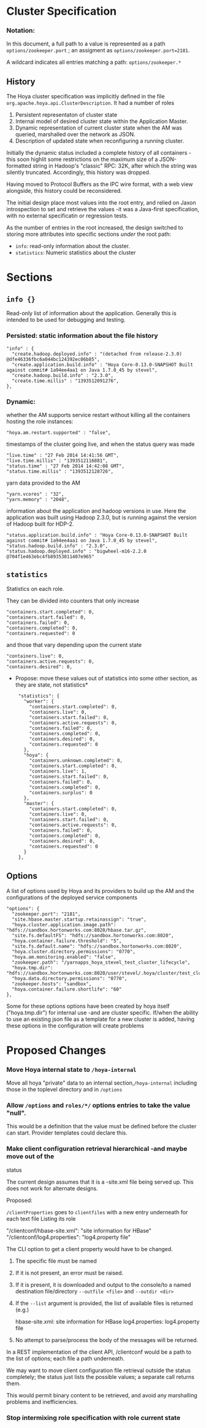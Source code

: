 <!---
  Licensed under the Apache License, Version 2.0 (the "License");
  you may not use this file except in compliance with the License.
  You may obtain a copy of the License at
  
   http://www.apache.org/licenses/LICENSE-2.0
  
  Unless required by applicable law or agreed to in writing, software
  distributed under the License is distributed on an "AS IS" BASIS,
  WITHOUT WARRANTIES OR CONDITIONS OF ANY KIND, either express or implied.
  See the License for the specific language governing permissions and
  limitations under the License. See accompanying LICENSE file.
-->
  
# Cluster Specification

### Notation: 

In this document, a full path to a value is represented as a path 
`options/zookeeper.port`  ; an assigment as  `options/zookeeper.port=2181`.

A wildcard indicates all entries matching a path: `options/zookeeper.*`


## History

The Hoya cluster specification was implicitly defined in the file
`org.apache.hoya.api.ClusterDescription`. It had a number of roles

1. Persistent representaton of cluster state
1. Internal model of desired cluster state within the Application Master.
1. Dynamic representation of current cluster state when the AM
was queried, marshalled over the network as JSON.
1. Description of updated state when reconfiguring a running cluster.

Initially the dynamic status included a complete history of all containers
-this soon highlit some restrictions on the maximum size of a JSON-formatted
string in Hadoop's "classic" RPC: 32K, after which the string was silently
truncated. Accordingly, this history was dropped.

Having moved to Protocol Buffers as the IPC wire format, with a web view
alongside, this history could be reconsidered.

The initial design place most values into the root entry, and relied
on Jaxon introspection to set and retrieve the values -it was a
Java-first specification, with no external specificatin or regression tests.

As the number of entries in the root increased, the design switched to storing
more attributes into specific sections *under* the root path:

* `info`: read-only information about the cluster.
* `statistics`: Numeric statistics about the cluster

# Sections

## `info {}`

Read-only list of information about the application. Generally this is
intended to be used for debugging and testing.

### Persisted: static information about the file history
 
    "info" : {
      "create.hadoop.deployed.info" : "(detached from release-2.3.0) @dfe46336fbc6a044bc124392ec06b85",
      "create.application.build.info" : "Hoya Core-0.13.0-SNAPSHOT Built against commit# 1a94ee4aa1 on Java 1.7.0_45 by stevel",
      "create.hadoop.build.info" : "2.3.0",
      "create.time.millis" : "1393512091276",
    },
 
 
### Dynamic: 
 
 
 whether the AM supports service restart without killing all the containers hosting
 the role instances:
 
    "hoya.am.restart.supported" : "false",
    
    
 timestamps of the cluster going live, and when the status query was made
    
    
    "live.time" : "27 Feb 2014 14:41:56 GMT",
    "live.time.millis" : "1393512116881",
    "status.time" : "27 Feb 2014 14:42:08 GMT",
    "status.time.millis" : "1393512128726",
    
  yarn data provided to the AM
    
    "yarn.vcores" : "32",
    "yarn.memory" : "2048",
  
  information about the application and hadoop versions in use. Here
  the application was built using Hadoop 2.3.0, but is running against the version
  of Hadoop built for HDP-2.
  
    "status.application.build.info" : "Hoya Core-0.13.0-SNAPSHOT Built against commit# 1a94ee4aa1 on Java 1.7.0_45 by stevel",
    "status.hadoop.build.info" : "2.3.0",
    "status.hadoop.deployed.info" : "bigwheel-m16-2.2.0 @704f1e463ebc4fb89353011407e965"
 
 ## `statistics`
 
 Statistics on each role. 
 
 They can be divided into counters that only increase

    "containers.start.completed": 0,
    "containers.start.failed": 0,
    "containers.failed": 0,
    "containers.completed": 0,
    "containers.requested": 0

and those that vary depending upon the current state

    "containers.live": 0,
    "containers.active.requests": 0,
    "containers.desired": 0,


* Propose: move these values out of statistics into some other section, as they
are state, not statistics*


       "statistics": {
         "worker": {
           "containers.start.completed": 0,
           "containers.live": 0,
           "containers.start.failed": 0,
           "containers.active.requests": 0,
           "containers.failed": 0,
           "containers.completed": 0,
           "containers.desired": 0,
           "containers.requested": 0
         },
         "hoya": {
           "containers.unknown.completed": 0,
           "containers.start.completed": 0,
           "containers.live": 1,
           "containers.start.failed": 0,
           "containers.failed": 0,
           "containers.completed": 0,
           "containers.surplus": 0
         },
         "master": {
           "containers.start.completed": 0,
           "containers.live": 0,
           "containers.start.failed": 0,
           "containers.active.requests": 0,
           "containers.failed": 0,
           "containers.completed": 0,
           "containers.desired": 0,
           "containers.requested": 0
         }
       },
    
## Options

A list of options used by Hoya and its providers to build up the AM
and the configurations of the deployed service components


    "options": {
      "zookeeper.port": "2181",
      "site.hbase.master.startup.retainassign": "true",
      "hoya.cluster.application.image.path": "hdfs://sandbox.hortonworks.com:8020/hbase.tar.gz",
      "site.fs.defaultFS": "hdfs://sandbox.hortonworks.com:8020",
      "hoya.container.failure.threshold": "5",
      "site.fs.default.name": "hdfs://sandbox.hortonworks.com:8020",
      "hoya.cluster.directory.permissions": "0770",
      "hoya.am.monitoring.enabled": "false",
      "zookeeper.path": "/yarnapps_hoya_stevel_test_cluster_lifecycle",
      "hoya.tmp.dir": "hdfs://sandbox.hortonworks.com:8020/user/stevel/.hoya/cluster/test_cluster_lifecycle/tmp/am",
      "hoya.data.directory.permissions": "0770",
      "zookeeper.hosts": "sandbox",
      "hoya.container.failure.shortlife": "60"
    },
  
Some for these options options have been created by hoya itself ("hoya.tmp.dir")
for internal use -and are cluster specific. If/when the ability to use
an existing json file as a template for a new cluster is added, having these
options in the configuration will create problems


# Proposed Changes


### Move Hoya internal state to `/hoya-internal`

Move all hoya "private" data to an internal section,`/hoya-internal`
including those in the toplevel directory and in `/options`
  
### Allow `/options` and `roles/*/` options entries to take the value "null".

This would be a definition that the value must be defined before the cluster
can start. Provider templates could declare this.
  
### Make client configuration retrieval hierarchical -and maybe move out of the
status

The current design assumes that it is a -site.xml file being served up. This
does not work for alternate designs.

Proposed:

`/clientProperties` goes to `clientfiles` with a new entry underneath for
each text file Listing its role

"/clientconf/hbase-site.xml": "site information for HBase"
"/clientconf/log4.properties": "log4.property file"

The CLI option to get a client property would have to be changed.
1. The specific file must be named
1. If it is not present, an error must be raised.
1. If it is present, it is downloaded and output to the console/to a named
destination file/directory `--outfile <file>` and `--outdir <dir>`
1. If the `--list` argument is provided, the list of available files is
returned (e.g.) 

    hbase-site.xml: site information for HBase
    log4.properties: log4.property file
    
1. No attempt to parse/process the body of the messages will be returned.

In a REST implementation of the client API, /clientconf would be a path
to the list of options; each file a path underneath.

We may want to move client configuration file retrieval outside the status completely;
the status just lists the possible values; a separate call returns them.

This would permit binary content to be retrieved, and avoid any marshalling
problems and inefficiencies.

### Stop intermixing role specification with role current state

 